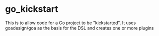 # go_kickstart
This is to allow code for a Go project to be "kickstarted". It uses goadesign/goa as the basis for the DSL and creates one or more plugins
